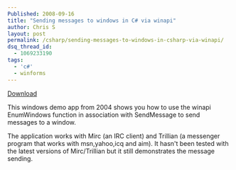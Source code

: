 ```yaml
---
Published: 2008-09-16
title: "Sending messages to windows in C# via winapi"
author: Chris S
layout: post
permalink: /csharp/sending-messages-to-windows-in-csharp-via-winapi/
dsq_thread_id:
  - 1069233190
tags:
  - 'c#'
  - winforms
---
```

[Download][1]

This windows demo app from 2004 shows you how to use the winapi EnumWindows function in association with SendMessage to send messages to a window. 

The application works with Mirc (an IRC client) and Trillian (a messenger program that works with msn,yahoo,icq and aim). It hasn't been tested with the latest versions of Mirc/Trillian but it still demonstrates the message sending.

 [1]: /storage/downloads/sendmessageenumwindows.zip